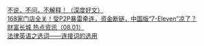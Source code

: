   
[不说，不问，不解释！（深度好文）](http://www.dianyue.me/archives/177/idc7aznlef3wyvxk/)  
[168家门店全关！受P2P暴雷牵连，资金断链，中国版“7-Eleven”凉了？](http://www.dianyue.me/archives/671/t75d4i9xzcbqfyay/)  
[财富长城  热点资讯（08.01）](http://www.dianyue.me/archives/289/64yp6lgouilqux96/)  
[法律英语之选词——连接词的选用](http://www.dianyue.me/archives/646/i25t8jcfw8kyvkvh/)